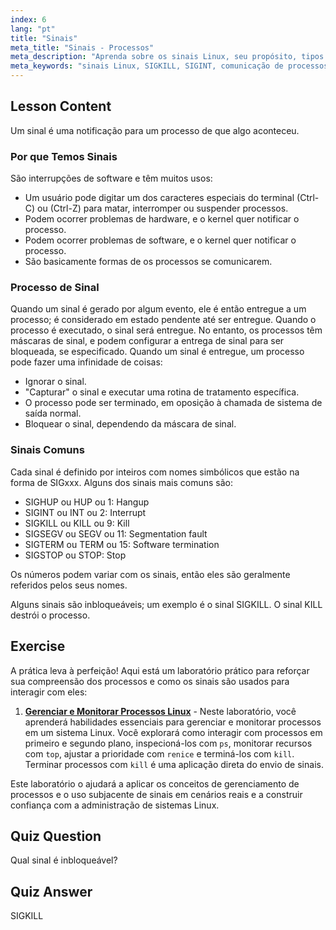 ```yaml
---
index: 6
lang: "pt"
title: "Sinais"
meta_title: "Sinais - Processos"
meta_description: "Aprenda sobre os sinais Linux, seu propósito, tipos comuns como SIGINT e SIGKILL, e como os processos os manipulam. Entenda os fundamentos dos sinais para um melhor controle do Linux."
meta_keywords: "sinais Linux, SIGKILL, SIGINT, comunicação de processos, tutorial Linux, Linux para iniciantes, guia Linux"
---
```


## Lesson Content

Um sinal é uma notificação para um processo de que algo aconteceu.

### Por que Temos Sinais

São interrupções de software e têm muitos usos:

- Um usuário pode digitar um dos caracteres especiais do terminal (Ctrl-C) ou (Ctrl-Z) para matar, interromper ou suspender processos.
- Podem ocorrer problemas de hardware, e o kernel quer notificar o processo.
- Podem ocorrer problemas de software, e o kernel quer notificar o processo.
- São basicamente formas de os processos se comunicarem.

### Processo de Sinal

Quando um sinal é gerado por algum evento, ele é então entregue a um processo; é considerado em estado pendente até ser entregue. Quando o processo é executado, o sinal será entregue. No entanto, os processos têm máscaras de sinal, e podem configurar a entrega de sinal para ser bloqueada, se especificado. Quando um sinal é entregue, um processo pode fazer uma infinidade de coisas:

- Ignorar o sinal.
- "Capturar" o sinal e executar uma rotina de tratamento específica.
- O processo pode ser terminado, em oposição à chamada de sistema de saída normal.
- Bloquear o sinal, dependendo da máscara de sinal.

### Sinais Comuns

Cada sinal é definido por inteiros com nomes simbólicos que estão na forma de SIGxxx. Alguns dos sinais mais comuns são:

- SIGHUP ou HUP ou 1: Hangup
- SIGINT ou INT ou 2: Interrupt
- SIGKILL ou KILL ou 9: Kill
- SIGSEGV ou SEGV ou 11: Segmentation fault
- SIGTERM ou TERM ou 15: Software termination
- SIGSTOP ou STOP: Stop

Os números podem variar com os sinais, então eles são geralmente referidos pelos seus nomes.

Alguns sinais são inbloqueáveis; um exemplo é o sinal SIGKILL. O sinal KILL destrói o processo.

## Exercise

A prática leva à perfeição! Aqui está um laboratório prático para reforçar sua compreensão dos processos e como os sinais são usados para interagir com eles:

1. **[Gerenciar e Monitorar Processos Linux](https://labex.io/pt/labs/comptia-manage-and-monitor-linux-processes-590864)** - Neste laboratório, você aprenderá habilidades essenciais para gerenciar e monitorar processos em um sistema Linux. Você explorará como interagir com processos em primeiro e segundo plano, inspecioná-los com `ps`, monitorar recursos com `top`, ajustar a prioridade com `renice` e terminá-los com `kill`. Terminar processos com `kill` é uma aplicação direta do envio de sinais.

Este laboratório o ajudará a aplicar os conceitos de gerenciamento de processos e o uso subjacente de sinais em cenários reais e a construir confiança com a administração de sistemas Linux.

## Quiz Question

Qual sinal é inbloqueável?

## Quiz Answer

SIGKILL
